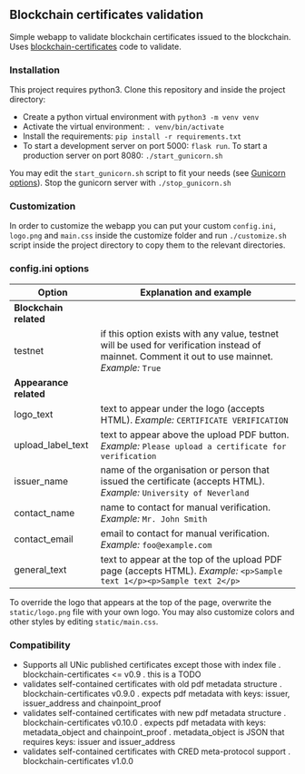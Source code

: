 ## Blockchain certificates validation 
Simple webapp to validate blockchain certificates issued to the blockchain. Uses [blockchain-certificates](https://github.com/UniversityOfNicosia/blockchain-certificates) code to validate.

### Installation
This project requires python3. Clone this repository and inside the project directory:
* Create a python virtual environment with `python3 -m venv venv` 
* Activate the virtual environment: `. venv/bin/activate`
* Install the requirements: `pip install -r requirements.txt`
* To start a development server on port 5000: `flask run`. To start a production server on port 8080: `./start_gunicorn.sh`

You may edit the `start_gunicorn.sh` script to fit your needs (see [Gunicorn options](http://docs.gunicorn.org/en/stable/settings.html)). Stop the gunicorn server with `./stop_gunicorn.sh`

### Customization
In order to customize the webapp you can put your custom `config.ini`, `logo.png` and `main.css` inside the customize folder and run `./customize.sh` script inside the project directory to copy them to the relevant directories.

### config.ini options

Option | Explanation and example
-------|------------------------
**Blockchain related** |
testnet | if this option exists with any value, testnet will be used for verification instead of mainnet. Comment it out to use mainnet. *Example:* `True`
**Appearance related** |
logo_text | text to appear under the logo (accepts HTML). *Example:* `CERTIFICATE VERIFICATION`
upload_label_text | text to appear above the upload PDF button. *Example:* `Please upload a certificate for verification`
issuer_name | name of the organisation or person that issued the certificate (accepts HTML). *Example:* `University of Neverland`
contact_name | name to contact for manual verification. *Example:* `Mr. John Smith`
contact_email | email to contact for manual verification. *Example:* `foo@example.com`
general_text | text to appear at the top of the upload PDF page (accepts HTML). *Example:* `<p>Sample text 1</p><p>Sample text 2</p>`

To override the logo that appears at the top of the page, overwrite the `static/logo.png` file with your own logo. You may also customize colors and other styles by editing `static/main.css`.


### Compatibility
- Supports all UNic published certificates except those with index file
  . blockchain-certificates <= v0.9
  . this is a TODO
- validates self-contained certificates with old pdf metadata structure
  . blockchain-certificates v0.9.0
  . expects pdf metadata with keys: issuer, issuer_address and chainpoint_proof
- validates self-contained certificates with new pdf metadata structure
  . blockchain-certificates v0.10.0
  . expects pdf metadata with keys: metadata_object and chainpoint_proof
  . metadata_object is JSON that requires keys: issuer and issuer_address
- validates self-contained certificates with CRED meta-protocol support
  . blockchain-certificates v1.0.0

